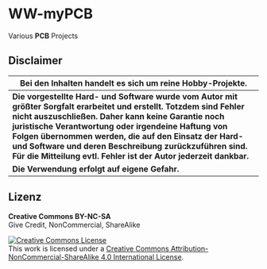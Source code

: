 # WW-myPCB
Various <b>PCB</b> Projects


## Disclaimer

|Bei den Inhalten handelt es sich um reine Hobby-Projekte.|
|---|
|**Die vorgestellte Hard- und Software wurde vom Autor mit größter Sorgfalt erarbeitet und erstellt. Totzdem sind Fehler nicht auszuschließen. Daher kann keine Garantie noch juristische Verantwortung oder irgendeine Haftung von Folgen übernommen werden, die auf den Einsatz der Hard- und Software und deren Beschreibung zurückzuführen sind. Für die Mitteilung evtl. Fehler ist der Autor jederzeit dankbar.**|
|**Die Verwendung erfolgt auf eigene Gefahr.**|

## Lizenz

**Creative Commons BY-NC-SA**<br>
Give Credit, NonCommercial, ShareAlike

<a rel="license" href="http://creativecommons.org/licenses/by-nc-sa/4.0/"><img alt="Creative Commons License" style="border-width:0" src="https://i.creativecommons.org/l/by-nc-sa/4.0/88x31.png" /></a><br />This work is licensed under a <a rel="license" href="http://creativecommons.org/licenses/by-nc-sa/4.0/">Creative Commons Attribution-NonCommercial-ShareAlike 4.0 International License</a>.
